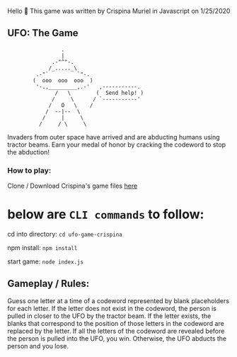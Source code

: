 Hello 👋 This game was written by Crispina Muriel
in Javascript
on 1/25/2020

## UFO: The Game

```
                 .
                 |
              .-"^"-.
             /_....._\
         .-"`         `"-.
        (  ooo  ooo  ooo  )
         '-.,_________,.-'   ,-----------.
               /   \        (  Send help! )
              /     \      / `-----------'
             /   O   \    /
            /  --|--  \
           /     |     \
          /     / \     \
```

Invaders from outer space have arrived and are abducting humans using tractor beams. Earn your medal of honor by cracking the codeword to stop the abduction!

### How to play:

Clone / Download Crispina's game files [here](https://github.com/crispinamuriel/internship-code-challenge/tree/master/backend/ufo-game-crispina)

# below are `CLI commands` to follow:

cd into directory:  `cd ufo-game-crispina`

npm install:  `npm install`

start game:  `node index.js`

## Gameplay / Rules:

Guess one letter at a time of a codeword represented by blank placeholders for each letter. If the letter does not exist in the codeword, the person is pulled in closer to the UFO by the tractor beam. If the letter exists, the blanks that correspond to the position of those letters in the codeword are replaced by the letter. If all the letters of the codeword are revealed before the person is pulled into the UFO, you win. Otherwise, the UFO abducts the person and you lose.
